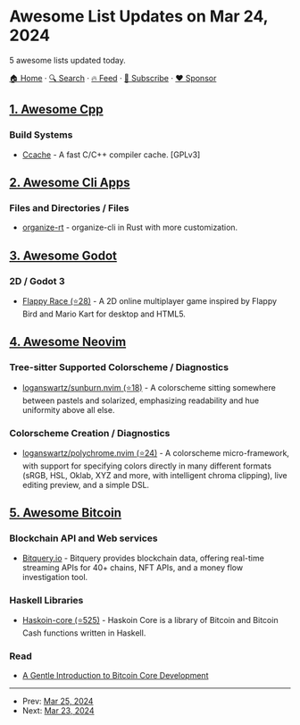 # Awesome List Updates on Mar 24, 2024

5 awesome lists updated today.

[🏠 Home](/README.md) · [🔍 Search](https://www.trackawesomelist.com/search/) · [🔥 Feed](https://www.trackawesomelist.com/rss.xml) · [📮 Subscribe](https://trackawesomelist.us17.list-manage.com/subscribe?u=d2f0117aa829c83a63ec63c2f&id=36a103854c) · [❤️  Sponsor](https://github.com/sponsors/theowenyoung)



## [1. Awesome Cpp](/content/fffaraz/awesome-cpp/README.md)

### Build Systems

*   [Ccache](https://ccache.dev/) - A fast C/C++ compiler cache. \[GPLv3]

## [2. Awesome Cli Apps](/content/agarrharr/awesome-cli-apps/README.md)

### Files and Directories / Files

*   [organize-rt](https://gitlab.com/foxido/organize-rt) - organize-cli in Rust with more customization.

## [3. Awesome Godot](/content/godotengine/awesome-godot/README.md)

### 2D / Godot 3

*   [Flappy Race (⭐28)](https://github.com/Jibby-Games/Flappy-Race) - A 2D online multiplayer game inspired by Flappy Bird and Mario Kart for desktop and HTML5.

## [4. Awesome Neovim](/content/rockerBOO/awesome-neovim/README.md)

### Tree-sitter Supported Colorscheme / Diagnostics

*   [loganswartz/sunburn.nvim (⭐18)](https://github.com/loganswartz/sunburn.nvim) - A colorscheme sitting somewhere between pastels and solarized, emphasizing readability and hue uniformity above all else.

### Colorscheme Creation / Diagnostics

*   [loganswartz/polychrome.nvim (⭐24)](https://github.com/loganswartz/polychrome.nvim) - A colorscheme micro-framework, with support for specifying colors directly in many different formats (sRGB, HSL, Oklab, XYZ and more, with intelligent chroma clipping), live editing preview, and a simple DSL.

## [5. Awesome Bitcoin](/content/igorbarinov/awesome-bitcoin/README.md)

### Blockchain API and Web services

*   [Bitquery.io](https://bitquery.io/) - Bitquery provides blockchain data, offering real-time streaming APIs for 40+ chains, NFT APIs, and a money flow investigation tool.

### Haskell Libraries

*   [Haskoin-core (⭐525)](https://github.com/haskoin/haskoin-core) - Haskoin Core is a library of Bitcoin and Bitcoin Cash functions written in Haskell.

### Read

*   [A Gentle Introduction to Bitcoin Core Development](https://medium.com/bitcoin-tech-talk/a-gentle-introduction-to-bitcoin-core-development-fdc95eaee6b8)

---

- Prev: [Mar 25, 2024](/content/2024/03/25/README.md)
- Next: [Mar 23, 2024](/content/2024/03/23/README.md)